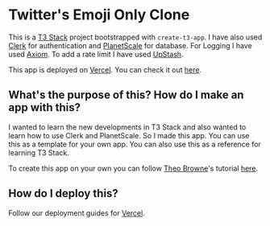 # Twitter's Emoji Only Clone

This is a [T3 Stack](https://create.t3.gg/) project bootstrapped with `create-t3-app`.
I have also used [Clerk](https://clerk.com/) for authentication and [PlanetScale](https://planetscale.com/) for database. For Logging I have used [Axiom](https://axiom.co/). To add a rate limit I have used [UpStash](https://upstash.com/).

This app is deployed on [Vercel](https://vercel.com/). You can check it out [here](https://burp-tweeter.vercel.app/).

## What's the purpose of this? How do I make an app with this?
I wanted to learn the new developments in T3 Stack and also wanted to learn how to use Clerk and PlanetScale. So I made this app. You can use this as a template for your own app. You can also use this as a reference for learning T3 Stack.

To create this app on your own you can follow [Theo Browne](https://github.com/t3dotgg)'s tutorial [here](https://youtu.be/YkOSUVzOAA4?si=VY7BaNukxTQcPSPv).
## How do I deploy this?

Follow our deployment guides for [Vercel](https://create.t3.gg/en/deployment/vercel).
